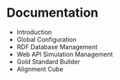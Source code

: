# Documentation
* Introduction
* Global Configuration
* RDF Database Management
* Web API Simulation Management
* Gold Standard Builder
* Alignment Cube
